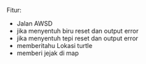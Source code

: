 Fitur:
- Jalan AWSD
- jika menyentuh biru reset dan output error
- jika menyentuh tepi reset dan output error
- memberitahu Lokasi turtle
- memberi jejak di map

